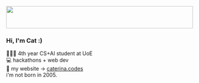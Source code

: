 <img src="https://images.squarespace-cdn.com/content/v1/5ad2754d75f9eeb22cb26028/1566715705847-O82KZ2V95UQCVKXQWZ0A/light+pink+banner-03.jpg?format=2500w" height="60px" width="100%"/>

### Hi, I'm Cat :)

👩🏽‍💻 4th year CS+AI student at UoE <br>
💻 hackathons + web dev <br>
🌸 my website -> [caterina.codes](https://caterina.codes) <br>
i'm not born in 2005.

